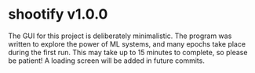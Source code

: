 # shootify v1.0.0

The GUI for this project is deliberately minimalistic. The program was written to explore the power of ML systems, and many epochs take place during the first run. This may take up to 15 minutes to complete, so please be patient! A loading screen will be added in future commits. 
